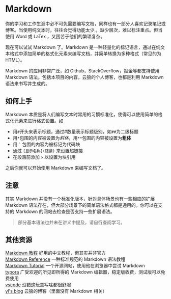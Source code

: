 # Markdown

你的学习和工作生涯中必不可免需要编写文档，同样也有一部分人喜欢记录笔记或博客。当使用纯文本时，往往会觉得功能太少,，缺少层次，难以标注重点。但当使用 Word 或 LaTex ，又困苦于他们的繁琐复杂。

现在可以试试 Markdown 了。Markdown 是一种轻量化的标记语言，通过在纯文本格式中添加简单的格式化元素来编写文档，并简单转换为多种格式（常见的为HTML）。

Markdown 的应用非常广泛，如 Github，StackOverflow，掘金等都支持使用 Markdown 语法。包括本项目的内容，云狼的个人博客，也都是利用 Markdown 语法来书写并生成的。

## 如何上手

Markdown 本质是将人们编写文本时常用的习惯标准化，使得可以使用简单的格式化元素来进行格式设置。如

- 用`#`开头来表示标题，通过#数量表示标题级别，如``##``为二级标题
- 用`*`包围的内容被设置为*斜体*，用``**``包围的内容被设置为**粗体**
- 用 `` ` `` 包围的内容为被标记为代码块
- 通过 `[显示名称](链接)` 来设置超链接
- 在段落前添加 `>` 以设置为块引用

之后你就可以开始使用 Markdown 来编写文档了。

## 注意
其实 Markdown 并没有一个标准化版本，针对具体场景也有一些相应的扩展 Markdown 语法存在，但大部分场景下的简单语法格式都是通用的。你可以在支持的 Markdown 的网站去检查是否支持一些扩展语法。

> 部分基本语法也并未在讲义中提及，请自行查阅学习。

## 其他资源

[Markdown 教程](https://markdown.com.cn) 好用的中文教程，但其实并非官方       
[Markdown Reference](https://commonmark.org/) 一种标准规范的 Markdown 语法教程    
[Markdown Tutorial](https://www.markdowntutorial.com/zh-cn/) 一个开源网站，使用他在浏览器中尝试 Markdown    
[typora](https://typora.io) 广受欢迎的所见即所得的 Markdown 编辑器，稳定版收费，测试版可以免费使用      
[vscode](https://code.visualstudio.com) 没错这玩意写啥都很舒服      
[yl's blog](https://yl4869.github.io) 云狼的博客（里面没有 Markdown 相关）

